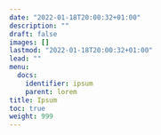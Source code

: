 ```yaml
---
date: "2022-01-18T20:00:32+01:00"
description: ""
draft: false
images: []
lastmod: "2022-01-18T20:00:32+01:00"
lead: ""
menu:
  docs:
    identifier: ipsum
    parent: lorem
title: Ipsum
toc: true
weight: 999
---
```

